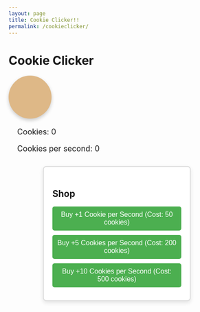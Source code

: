 ```yaml
---
layout: page
title: Cookie Clicker!!
permalink: /cookieclicker/
---
```


<style>
  .cookie {
    width: 100px;
    height: 100px;
    border-radius: 50%;
    background-color: #deb887;
    display: inline-block;
    cursor: pointer;
    box-shadow: 0 4px 8px rgba(0, 0, 0, 0.2);
  }

  .stats {
    margin: 20px;
    font-size: 18px;
  }

  .shop {
    margin: 30px auto;
    padding: 20px;
    width: 300px;
    background-color: #fff;
    border: 2px solid #ddd;
    border-radius: 8px;
    box-shadow: 0 4px 10px rgba(0, 0, 0, 0.1);
  }

  .shop button {
    display: block;
    width: 100%;
    padding: 10px;
    margin: 10px 0;
    border: none;
    border-radius: 5px;
    background-color: #4caf50;
    color: white;
    font-size: 16px;
    cursor: pointer;
  }

  .shop button:disabled {
    background-color: #ccc;
  }
</style>

<div>
  <h1>Cookie Clicker</h1>
  
  <div class="cookie" id="cookie" onclick="clickCookie()"></div>
  
  <div class="stats">
    <p>Cookies: <span id="cookieCount">0</span></p>
    <p>Cookies per second: <span id="cookiesPerSecond">0</span></p>
  </div>

  <div class="shop">
    <h2>Shop</h2>
    <button id="upgrade1" onclick="buyUpgrade(1)">Buy +1 Cookie per Second (Cost: 50 cookies)</button>
    <button id="upgrade2" onclick="buyUpgrade(2)">Buy +5 Cookies per Second (Cost: 200 cookies)</button>
    <button id="upgrade3" onclick="buyUpgrade(3)">Buy +10 Cookies per Second (Cost: 500 cookies)</button>
  </div>
</div>

<script>
  let cookies = 0;
  let cookiesPerSecond = 0;

  function clickCookie() {
    cookies++;
    updateDisplay();
  }

  function buyUpgrade(upgrade) {
    if (upgrade === 1 && cookies >= 50) {
      cookies -= 50;
      cookiesPerSecond += 1;
    } else if (upgrade === 2 && cookies >= 200) {
      cookies -= 200;
      cookiesPerSecond += 5;
    } else if (upgrade === 3 && cookies >= 500) {
      cookies -= 500;
      cookiesPerSecond += 10;
    }
    updateDisplay();
    updateButtons();
  }

  function updateDisplay() {
    document.getElementById('cookieCount').innerText = cookies;
    document.getElementById('cookiesPerSecond').innerText = cookiesPerSecond;
  }

  function updateButtons() {
    document.getElementById('upgrade1').disabled = cookies < 50;
    document.getElementById('upgrade2').disabled = cookies < 200;
    document.getElementById('upgrade3').disabled = cookies < 500;
  }

  function autoGenerateCookies() {
    cookies += cookiesPerSecond;
    updateDisplay();
  }

  setInterval(autoGenerateCookies, 1000); // Cookies generated per second
</script>
